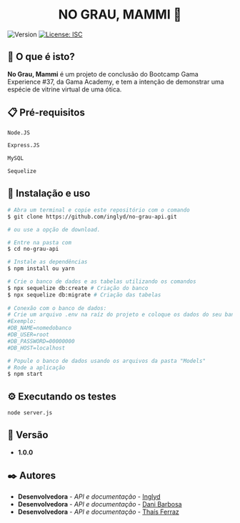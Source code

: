 <h1 align="center">NO GRAU, MAMMI 👋</h1>
<p>
  <img alt="Version" src="https://img.shields.io/badge/version-1.0.0-blue.svg?cacheSeconds=2592000" />
  <a href="#" target="_blank">
    <img alt="License: ISC" src="https://img.shields.io/badge/License-ISC-yellow.svg" />
  </a>
</p>

## 🚀 O que é isto?
<b>No Grau, Mammi</b> é um projeto de conclusão do Bootcamp Gama Experience #37, da Gama Academy, e tem a intenção de demonstrar uma espécie de vitrine virtual de uma ótica.

## 📋 Pré-requisitos

```sh
Node.JS
```

```sh
Express.JS
```

```sh
MySQL
```

```sh
Sequelize
```

## 🔧 Instalação e uso

```bash
# Abra um terminal e copie este repositório com o comando
$ git clone https://github.com/inglyd/no-grau-api.git

# ou use a opção de download.

# Entre na pasta com 
$ cd no-grau-api

# Instale as dependências
$ npm install ou yarn

# Crie o banco de dados e as tabelas utilizando os comandos
$ npx sequelize db:create # Criação do banco
$ npx sequelize db:migrate # Criação das tabelas
    
# Conexão com o banco de dados:
# Crie um arquivo .env na raíz do projeto e coloque os dados do seu banco de dados. 
#Exemplo:
#DB_NAME=nomedobanco
#DB_USER=root
#DB_PASSWORD=00000000
#DB_HOST=localhost

# Popule o banco de dados usando os arquivos da pasta "Models"
# Rode a aplicação
$ npm start
```

## ⚙️ Executando os testes

```sh
node server.js
```

## 📌 Versão

* **1.0.0**

## ✒️ Autores

* **Desenvolvedora** - *API e documentação* - [Inglyd](https://github.com/inglyd)
* **Desenvolvedora** - *API e documentação* - [Dani Barbosa](https://github.com/danielalfb)
* **Desenvolvedora** - *API e documentação* - [Thaís Ferraz](https://github.com/thatzfer)


